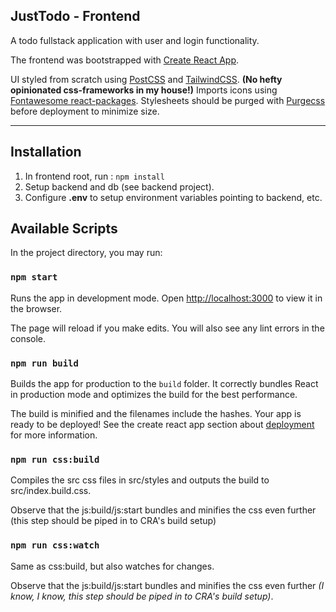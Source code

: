 ## JustTodo - Frontend

A todo fullstack application with user and login functionality.

The frontend was bootstrapped with [Create React App](https://github.com/facebook/create-react-app).

UI styled from scratch using [PostCSS](https://postcss.org/) and [TailwindCSS](https://tailwindcss.com). **(No hefty opinionated css-frameworks in my house!)** Imports icons using [Fontawesome react-packages](https://github.com/FortAwesome/react-fontawesome). Stylesheets should be purged with [Purgecss](https://www.purgecss.com/) before deployment to minimize size.

---

## Installation

1. In frontend root, run : `npm install`
2. Setup backend and db (see backend project).
3. Configure **.env** to setup environment variables pointing to backend, etc.

## Available Scripts

In the project directory, you may run:

### `npm start`

Runs the app in development mode. Open [http://localhost:3000](http://localhost:3000) to view it in the browser.

The page will reload if you make edits. You will also see any lint errors in the console.

### `npm run build`

Builds the app for production to the `build` folder. It correctly bundles React in production mode and optimizes the build for the best performance.

The build is minified and the filenames include the hashes. Your app is ready to be deployed! See the create react app section about [deployment](https://facebook.github.io/create-react-app/docs/deployment) for more information.

### `npm run css:build`

Compiles the src css files in src/styles and outputs the build to src/index.build.css.

Observe that the js:build/js:start bundles and minifies the css even further (this step should be piped in to CRA's build setup)

### `npm run css:watch`

Same as css:build, but also watches for changes.

Observe that the js:build/js:start bundles and minifies the css even further _(I know, I know, this step should be piped in to CRA's build setup)_.
